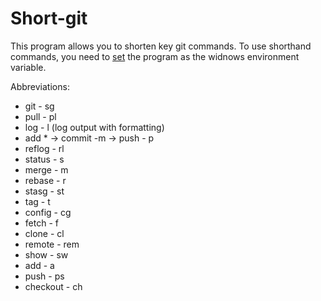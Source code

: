 # Short-git
This program allows you to shorten key git commands.
To use shorthand commands, you need to <a href="https://poweruser.guru/questions/949560/%D0%BA%D0%B0%D0%BA-%D1%83%D1%81%D1%82%D0%B0%D0%BD%D0%BE%D0%B2%D0%B8%D1%82%D1%8C-%D1%81%D0%B8%D1%81%D1%82%D0%B5%D0%BC%D0%BD%D1%8B%D0%B5-%D0%BF%D0%B5%D1%80%D0%B5%D0%BC%D0%B5%D0%BD%D0%BD%D1%8B%D0%B5-%D1%81%D1%80%D0%B5%D0%B4%D1%8B-%D0%B2-windows-10">set</a> the program as the widnows environment variable.

Abbreviations:
 - git - sg
 - pull - pl
 - log - l (log output with formatting)
 - add * -> commit -m -> push - p
 - reflog - rl
 - status - s
 - merge - m
 - rebase - r
 - stasg - st
 - tag - t
 - config - cg
 - fetch - f
 - clone - cl
 - remote - rem
 - show - sw
 - add - a
 - push - ps
 - checkout - ch
